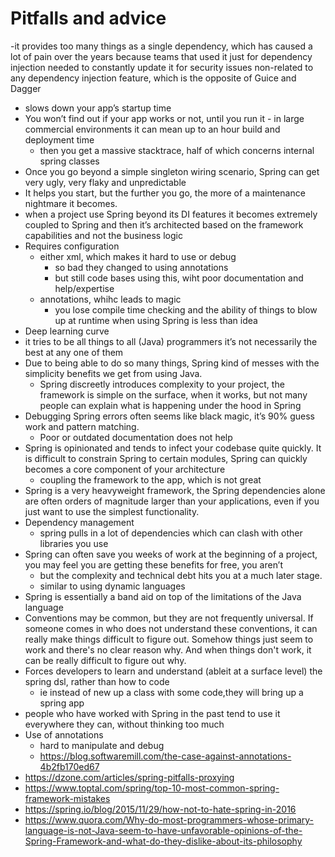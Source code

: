 # Pitfalls and advice

-it provides too many things as a single dependency, which has caused a lot of pain over the years because teams that used it just for dependency injection needed to constantly update it for security issues non-related to any dependency injection feature, which is the opposite of Guice and Dagger
- slows down your app’s startup time
- You won’t find out if your app works or not, until you run it - in large commercial environments it can mean up to an hour build and deployment time
  - then you get a massive stacktrace, half of which concerns internal spring classes
- Once you go beyond a simple singleton wiring scenario, Spring can get very ugly, very flaky and unpredictable
- It helps you start, but the further you go, the more of a maintenance nightmare it becomes.
- when a project use Spring beyond its DI features it becomes extremely coupled to Spring and then it’s architected based on the framework capabilities and not the business logic
- Requires configuration
  - either xml, which makes it hard to use or debug
    - so bad they changed to using annotations
    - but still code bases using this, wiht poor documentation and help/expertise
  - annotations, whihc leads to magic
    - you lose compile time checking and the ability of things to blow up at runtime when using Spring is less than idea
- Deep learning curve
- it tries to be all things to all (Java) programmers it’s not necessarily the best at any one of them
- Due to being able to do so many things, Spring kind of messes with the simplicity benefits we get from using Java.
  - Spring discreetly introduces complexity to your project, the framework is simple on the surface, when it works, but not many people can explain what is happening under the hood in Spring
- Debugging Spring errors often seems like black magic, it’s 90% guess work and pattern matching.
  - Poor or outdated documentation  does not help
- Spring is opinionated and tends to infect your codebase quite quickly. It is difficult to constrain Spring to certain modules, Spring can quickly becomes a core component of your architecture
  - coupling the framework to the app, which is not great
- Spring is a very heavyweight framework, the Spring dependencies alone are often orders of magnitude larger than your applications, even if you just want to use the simplest functionality.
- Dependency management
  - spring pulls in a lot of dependencies which can clash with other libraries you use
- Spring can often save you weeks of work at the beginning of a project, you may feel you are getting these benefits for free, you aren’t
  - but the complexity and technical debt hits you at a much later stage.
  - similar to using dynamic languages
- Spring is essentially a band aid on top of the limitations of the Java language
- Conventions may be common, but they are not frequently universal. If someone comes in who does not understand these conventions, it can really make things difficult to figure out. Somehow things just seem to work and there's no clear reason why. And when things don't work, it can be really difficult to figure out why.
- Forces developers to learn and understand (ableit at a surface level) the spring dsl, rather than how to code
  - ie instead of new up a class with some code,they will bring up a spring app
- people who have worked with Spring in the past tend to use it everywhere they can, without thinking too much
- Use of annotations
  - hard to manipulate and debug
  - https://blog.softwaremill.com/the-case-against-annotations-4b2fb170ed67
- https://dzone.com/articles/spring-pitfalls-proxying
- https://www.toptal.com/spring/top-10-most-common-spring-framework-mistakes
- https://spring.io/blog/2015/11/29/how-not-to-hate-spring-in-2016
- https://www.quora.com/Why-do-most-programmers-whose-primary-language-is-not-Java-seem-to-have-unfavorable-opinions-of-the-Spring-Framework-and-what-do-they-dislike-about-its-philosophy
